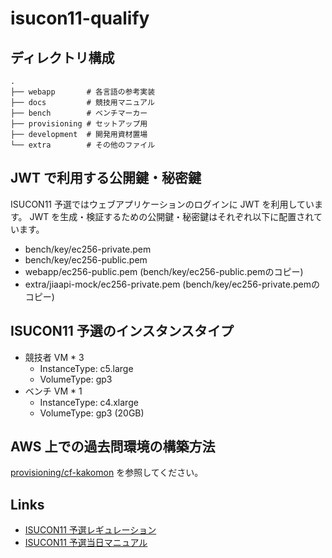 # isucon11-qualify

## ディレクトリ構成

```
.
├── webapp       # 各言語の参考実装
├── docs         # 競技用マニュアル
├── bench        # ベンチマーカー
├── provisioning # セットアップ用
├── development  # 開発用資材置場
└── extra        # その他のファイル
```

## JWT で利用する公開鍵・秘密鍵

ISUCON11 予選ではウェブアプリケーションのログインに JWT を利用しています。
JWT を生成・検証するための公開鍵・秘密鍵はそれぞれ以下に配置されています。

* bench/key/ec256-private.pem
* bench/key/ec256-public.pem
* webapp/ec256-public.pem (bench/key/ec256-public.pemのコピー)
* extra/jiaapi-mock/ec256-private.pem (bench/key/ec256-private.pemのコピー)

## ISUCON11 予選のインスタンスタイプ

* 競技者 VM * 3
    * InstanceType: c5.large
    * VolumeType: gp3
* ベンチ VM * 1
    * InstanceType: c4.xlarge
    * VolumeType: gp3 (20GB)

## AWS 上での過去問環境の構築方法

[provisioning/cf-kakomon](./provisioning/cf-kakomon) を参照してください。

## Links

- [ISUCON11 予選レギュレーション](https://isucon.net/archives/55854734.html)
- [ISUCON11 予選当日マニュアル](./docs/manual.md)


